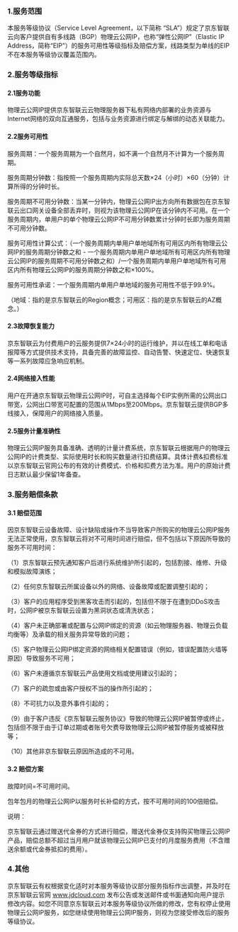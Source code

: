 ### 1.服务范围

本服务等级协议（Service Level Agreement，以下简称 “SLA”）规定了京东智联云向客户提供自有多线路（BGP）物理云公网IP，也称“弹性公网IP”（Elastic IP Address，简称“EIP”）的服务可用性等级指标及赔偿方案，线路类型为单线的EIP不在本服务等级协议覆盖范围内。

### 2.服务等级指标

#### 2.1服务功能

物理云公网IP提供京东智联云云物理服务器下私有网络内部署的业务资源与Internet网络的双向互通服务，包括与业务资源进行绑定与解绑的动态关联能力。

#### 2.2服务可用性

服务周期：一个服务周期为一个自然月，如不满一个自然月不计算为一个服务周期。

服务周期分钟数：指按照一个服务周期内实际总天数×24（小时）×60（分钟）计算所得的分钟时长。

服务周期不可用分钟数：当某一分钟内，物理云公网IP出方向所有数据包在京东智联云出口网关设备全部丢弃时，则视为该物理云公网IP在该分钟内不可用。在一个服务周期内，单用户的单个物理云公网IP不可用分钟数累计分钟时长即为服务周期不可用分钟数。

服务可用性计算公式：（一个服务周期内单用户单地域所有可用区内所有物理云公网IP的服务周期分钟数之和 - 一个服务周期内单用户单地域所有可用区内所有物理云公网IP的服务周期不可用分钟数之和）/一个服务周期内单用户单地域所有可用区内所有物理云公网IP的服务周期分钟数之和×100%。

服务可用性承诺：一个服务周期内单用户单地域的服务可用性不低于99.9%。

（地域：指的是京东智联云的Region概念；可用区：指的是京东智联云的AZ概念。）

#### 2.3故障恢复能力

京东智联云为付费用户的云服务提供7×24小时的运行维护，并以在线工单和电话报障等方式提供技术支持，具备完善的故障监控、自动告警、快速定位、快速恢复等一系列故障应急响应机制。

#### 2.4网络接入性能

用户在开通京东智联云物理云公网IP时，可自主选择每个EIP实例所需的公网出口带宽，公网出口带宽可配置的范围从1Mbps至200Mbps。京东智联云提供BGP多线接入，保障用户的网络接入质量。

#### 2.5服务计量准确性

物理云公网IP服务具备准确、透明的计量计费系统，京东智联云根据用户的物理云公网IP的计费类型、实际使用时长和购买数量进行扣费结算。具体计费&扣费标准以京东智联云官网公布的有效的计费模式、价格和扣费方法为准。用户的原始计费日志默认最少保留1年备查。

### 3.服务赔偿条款

#### 3.1 赔偿范围

因京东智联云设备故障、设计缺陷或操作不当导致客户所购买的物理云公网IP服务无法正常使用，京东智联云将对不可用时间进行赔偿，但不包括以下原因所导致的服务不可用时间：

（1）京东智联云预先通知客户后进行系统维护所引起的，包括割接、维修、升级和模拟故障演练；

（2）任何京东智联云所属设备以外的网络、设备故障或配置调整引起的；

（3）客户的应用程序受到黑客攻击而引起的，包括但不限于在遭到DDoS攻击时，公网IP被京东智联云设置为黑洞状态或清洗状态；

（4）客户未正确部署或配置与公网IP绑定的资源（如云物理服务器、物理云负载均衡等）及承载的相关服务异常导致的问题；

（5）客户物理云公网IP绑定资源的网络相关配置错误（例如，错误配置防火墙等原因）导致服务不可用；

（6）客户未遵循京东智联云产品使用文档或使用建议引起的；

（7）客户的疏忽或由客户授权不当的操作所引起的；

（8）不可抗力以及意外事件引起的；

（9）由于客户违反《京东智联云服务协议》导致的物理云公网IP被暂停或终止，包括但不限于由于订单过期或者账号欠费导致物理云公网IP被暂停服务或被释放等；

（10）其他非京东智联云原因所造成的不可用。

#### 3.2 赔偿方案

故障时间=不可用时间。

包年包月的物理云公网IP以服务时长补偿的方式，按不可用时间的100倍赔偿。

说明：

京东智联云通过赠送代金券的方式进行赔偿，赠送代金券仅支持购买物理云公网IP产品，赔偿总额不超过当月用户就该物理云公网IP已支付的月度服务费用（不含赠送余额或代金券抵扣的费用）。

### 4.其他

京东智联云有权根据变化适时对本服务等级协议部分服务指标作出调整，并及时在京东智联云官网 www.jdcloud.com 发布公告或发送邮件或书面通知向用户提示修改内容。如您不同意京东智联云对本服务等级协议所做的修改，您有权停止使用物理云公网IP服务，如您继续使用物理云公网IP服务，则视为您接受修改后的服务等级协议。
